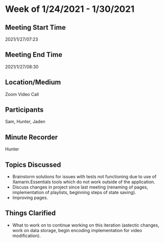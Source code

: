# Week of 1/24/2021 - 1/30/2021

## Meeting Start Time
2021/1/27/07:23

## Meeting End Time
2021/1/27/08:30

## Location/Medium
Zoom Video Call

## Participants
Sam, Hunter, Jaden

## Minute Recorder
Hunter

## Topics Discussed
- Brainstorm solutions for issues with tests not functioning due to use of Xamarin.Essentials tools which do not work outside of the application.
- Discuss changes in project since last meeting (renaming of pages, implementation of playlists, beginning steps of state saving).
- Improving pages.

## Things Clarified
- What to work on to continue working on this iteration (astectic changes, work on data storage, begin encoding implementation for video modification).
